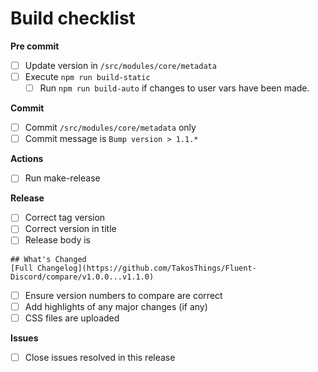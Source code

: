 # Build checklist
**Pre commit**
- [ ] Update version in `/src/modules/core/metadata`
- [ ] Execute `npm run build-static`
  - [ ] Run `npm run build-auto` if changes to user vars have been made.

**Commit**
- [ ] Commit `/src/modules/core/metadata` only
- [ ] Commit message is `Bump version > 1.1.*`

**Actions**
- [ ] Run make-release

**Release**
- [ ] Correct tag version
- [ ] Correct version in title
- [ ] Release body is
```
## What's Changed
[Full Changelog](https://github.com/TakosThings/Fluent-Discord/compare/v1.0.0...v1.1.0)
```
- [ ] Ensure version numbers to compare are correct
- [ ] Add highlights of any major changes (if any)
- [ ] CSS files are uploaded

**Issues**
- [ ] Close issues resolved in this release
